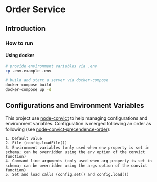 # Order Service

## Introduction

### How to run

#### Using docker

```sh
# provide environment variables via .env
cp .env.example .env

# build and start a server via docker-compose
docker-compose build
docker-compose up -d
```

## Configurations and Environment Variables

This project use [node-convict] to help managing configurations and environment variables. Configuration is merged following an order as following (see [node-convict-precendence-order]):

>

    1. Default value
    2. File (config.loadFile())
    3. Environment variables (only used when env property is set in schema; can be overridden using the env option of the convict function)
    4. Command line arguments (only used when arg property is set in schema; can be overridden using the args option of the convict function)
    5. Set and load calls (config.set() and config.load())

[node-convict]: https://github.com/mozilla/node-convict
[node-convict-precendence-order]: https://github.com/mozilla/node-convict#precendence-order
